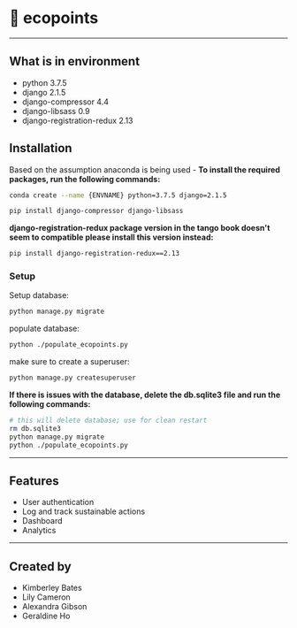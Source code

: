 # 🌱 ecopoints

****

## What is in environment

- python 3.7.5
- django 2.1.5
- django-compressor 4.4
- django-libsass 0.9
- django-registration-redux 2.13

## Installation

Based on the assumption anaconda is being used -
**To install the required packages, run the following commands:**

```bash
conda create --name {ENVNAME} python=3.7.5 django=2.1.5 
```

```bash
pip install django-compressor django-libsass
```

**django-registration-redux package version in the tango book doesn't seem to compatible please install this version
instead:**

```bash
pip install django-registration-redux==2.13
```

### Setup

Setup database:

```bash
python manage.py migrate
```

populate database:

```bash
python ./populate_ecopoints.py
```

make sure to create a superuser:

```bash
python manage.py createsuperuser
```

**If there is issues with the database, delete the db.sqlite3 file and run the following commands:**

```bash
# this will delete database; use for clean restart
rm db.sqlite3
python manage.py migrate
python ./populate_ecopoints.py
```

****

## Features

- User authentication
- Log and track sustainable actions
- Dashboard
- Analytics

****

## Created by

- Kimberley Bates
- Lily Cameron
- Alexandra Gibson
- Geraldine Ho
